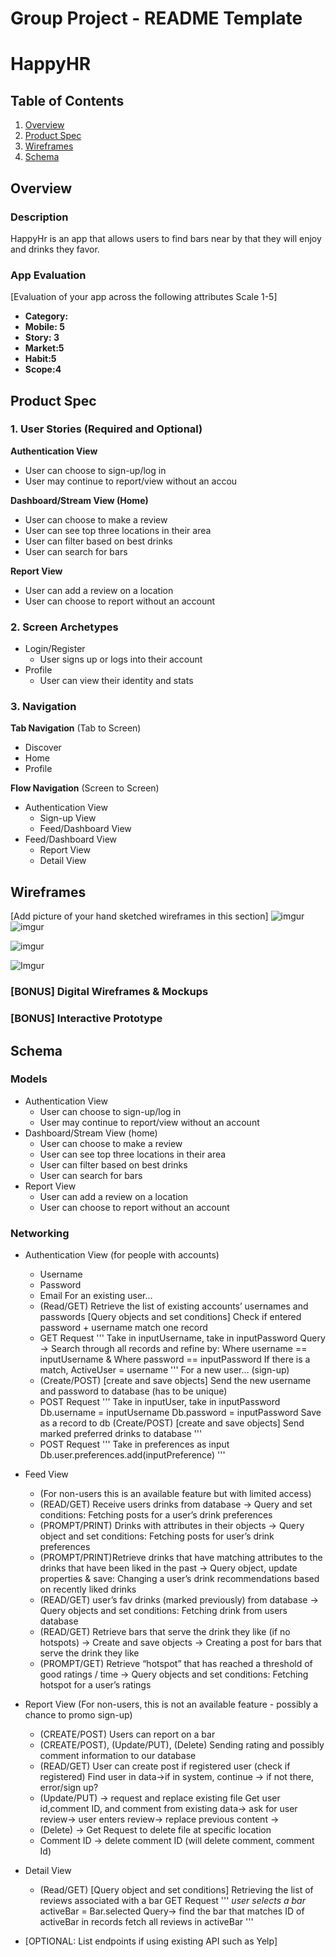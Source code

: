 Group Project - README Template
===

# HappyHR

## Table of Contents
1. [Overview](#Overview)
1. [Product Spec](#Product-Spec)
1. [Wireframes](#Wireframes)
2. [Schema](#Schema)

## Overview
### Description
HappyHr is an app that allows users to find bars near by that they will enjoy and drinks they favor. 

### App Evaluation
[Evaluation of your app across the following attributes Scale 1-5]
- **Category:**
- **Mobile: 5**
- **Story: 3**
- **Market:5**
- **Habit:5**
- **Scope:4**

## Product Spec

### 1. User Stories (Required and Optional)

**Authentication View**

* User can choose to sign-up/log in
* User may continue to report/view without an accou

**Dashboard/Stream View (Home)**

* User can choose to make a review
* User can see top three locations in their area
* User can filter based on best drinks
* User can search for bars

**Report View**
* User can add a review on a location
* User can choose to report without an account



### 2. Screen Archetypes

* Login/Register
   * User signs up or logs into their account
* Profile
   * User can view their identity and stats

### 3. Navigation

**Tab Navigation** (Tab to Screen)

* Discover
* Home
* Profile

**Flow Navigation** (Screen to Screen)

* Authentication View
   * Sign-up View
   * Feed/Dashboard View
* Feed/Dashboard View
   * Report View
   * Detail View

## Wireframes
[Add picture of your hand sketched wireframes in this section]
![imgur](https://imgur.com/gLYVYmu.png)
![imgur](https://i.imgur.com/nLO24ku.png)

![imgur](https://i.imgur.com/Oxe3kLx.png)

![Imgur](https://i.imgur.com/SskWCwv.png)
### [BONUS] Digital Wireframes & Mockups

### [BONUS] Interactive Prototype

## Schema 

### Models
- Authentication View
  * User can choose to sign-up/log in 
  * User may continue to report/view without an account
- Dashboard/Stream View (home)
  * User can choose to make a review
  * User can see top three locations in their area
  * User can filter based on best drinks
  * User can search for bars
- Report View
  * User can add a review on a location
  * User can choose to report without an account

### Networking
- Authentication View 
    (for people with accounts)
   * Username
   * Password
   * Email
    For an existing user…
   * (Read/GET) Retrieve the list of existing accounts’ usernames and passwords
     [Query objects and set conditions] Check if entered password + username match one record
   *  GET Request
      '''
      Take in inputUsername, take in inputPassword
            Query -> Search through all records and refine by: 
            Where username == inputUsername & 
              Where password == inputPassword
            If there is a match, 
            ActiveUser = username 
            '''
    For a new user… (sign-up)
  * (Create/POST) [create and save objects] Send the new username and password to database (has to be unique)
  * POST Request
    '''
    Take in inputUser, take in inputPassword
    Db.username = inputUsername
    Db.password = inputPassword
    Save as a record to db
    (Create/POST) [create and save objects] Send marked preferred drinks to database
    '''
  * POST Request
    '''
    Take in preferences as input
    Db.user.preferences.add(inputPreference)
    '''



 - Feed View
    * (For non-users this is an available feature but with limited access)
    * (READ/GET) Receive users drinks from database -> Query and set conditions: Fetching posts for a user’s drink preferences
    * (PROMPT/PRINT) Drinks with attributes in their objects -> Query object and set conditions: Fetching posts for user’s drink preferences
    * (PROMPT/PRINT)Retrieve drinks that have matching attributes to the drinks that have been liked in the past -> Query object, update properties & save: Changing a user’s drink recommendations based on recently liked drinks
    * (READ/GET) user’s fav drinks (marked previously) from database -> Query objects and set conditions: Fetching drink from users database
    * (READ/GET) Retrieve bars that serve the drink they like (if no hotspots) -> Create and save objects -> Creating a post for bars that serve the drink they like 
    * (PROMPT/GET) Retrieve “hotspot” that has reached a threshold of good ratings / time -> Query objects and set conditions: Fetching hotspot for a user’s ratings


 - Report View
    (For non-users, this is not an available feature - possibly a chance to promo sign-up)
    * (CREATE/POST) Users can report on a bar
    * (CREATE/POST), (Update/PUT), (Delete) Sending rating and possibly comment information to our database
    * (READ/GET) User can create post if registered user (check if registered) 
    Find user in data→if in system, continue →  if not there, error/sign up? 
    * (Update/PUT) → request and replace existing file 
    Get user id,comment ID, and comment from existing data→ ask for user review→ user enters review→ replace previous content → 
    * (Delete) → Get Request to delete file at specific location
    * Comment ID → delete comment ID (will delete comment, comment Id)


  - Detail View
    * (Read/GET) [Query object and set conditions] Retrieving the list of reviews associated with a bar
    GET Request
    '''
    *user selects a bar* 
    activeBar = Bar.selected
    Query-> find the bar that matches ID of activeBar in records
    fetch all reviews in activeBar
    ''' 
- [OPTIONAL: List endpoints if using existing API such as Yelp]
